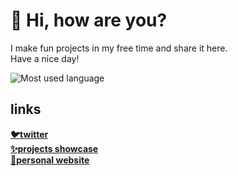 # 👋 Hi, how are you? 

I make fun projects in my free time and share it here.<br/>
Have a nice day!

![Most used language](https://github-readme-stats.vercel.app/api/top-langs/?username=sozonome&theme=dracula&layout=compact)

## links
[**🐦twitter**](https://twitter.com/sozonome)<br/>
[**✨projects showcase**](https://sznm.dev)<br/>
[**👤personal website**](https://agustinusnathaniel.com)<br/>

